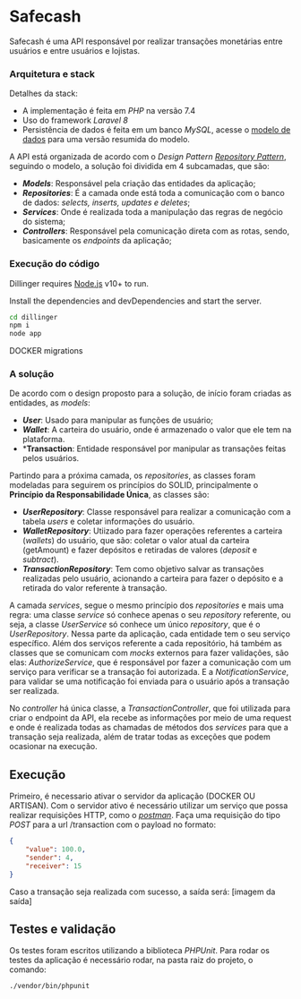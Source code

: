 # Safecash

Safecash é uma API responsável por realizar transações monetárias entre usuários e entre usuários e lojistas.

### Arquitetura e stack
Detalhes da stack:
- A implementação é feita em *PHP* na versão 7.4
- Uso do framework *Laravel 8* 
- Persistência de dados é feita em um banco *MySQL*, acesse o [modelo de dados](https://drive.google.com/file/d/1JYqI-0nPYiIk9HYrZV2uGybam6BEkTqd/view?usp=sharing) para uma versão resumida do modelo.

A API está organizada de acordo com o *Design Pattern* [*Repository Pattern*](https://renicius-pagotto.medium.com/entendendo-o-repository-pattern-fcdd0c36b63b), seguindo o modelo, a solução foi dividida em 4 subcamadas, que são: 
- ***Models***: Responsável pela criação das entidades da aplicação;
- ***Repositories***: É a camada onde está toda a comunicação com o banco de dados: *selects, inserts, updates e deletes*;
- ***Services***: Onde é realizada toda a manipulação das regras de negócio do sistema;
- ***Controllers***: Responsável pela comunicação direta com as rotas, sendo, basicamente os *endpoints* da aplicação;

### Execução do código
Dillinger requires [Node.js](https://nodejs.org/) v10+ to run.

Install the dependencies and devDependencies and start the server.

```sh
cd dillinger
npm i
node app
```

DOCKER
migrations

### A solução

De acordo com o design proposto para a solução, de início foram criadas as entidades, as *models*:
- ***User***: Usado para manipular as funções de usuário;
- ***Wallet***: A carteira do usuário, onde é armazenado o valor que ele tem na plataforma.
- ***Transaction**: Entidade responsável por manipular as transações feitas pelos usuários.

Partindo para a próxima camada, os *repositories*, as classes foram modeladas para seguirem os princípios do SOLID, principalmente o **Princípio da Responsabilidade Única**, as classes são:

- ***UserRepository***: Classe responsável para realizar a comunicação com a tabela *users* e coletar informações do usuário.
- ***WalletRepository***: Utiizado para fazer operações referentes a carteira (*wallets*) do usuário, que são: coletar o valor atual da carteira (getAmount) e fazer depósitos e retiradas de valores (*deposit* e *subtract*).
- ***TransactionRepository***: Tem como objetivo salvar as transações realizadas pelo usuário, acionando a carteira para fazer o depósito e a retirada do valor referente à transação.

A camada *services*, segue o mesmo princípio dos *repositories* e mais uma regra: uma classe *service* só conhece apenas o seu *repository* referente, ou seja, a classe *UserService* só conhece um único *repository*, que é o *UserRepository*. Nessa parte da aplicação, cada entidade tem o seu serviço específico. 
Além dos serviços referente a cada repositório, há também as classes que se comunicam com *mocks* externos para fazer validações, são elas: *AuthorizeService*, que é responsável por fazer a comunicação com um serviço para verificar se a transação foi autorizada. E a *NotificationService*, para validar se uma notificação foi enviada para o usuário após a transação ser realizada.

No *controller* há única classe, a *TransactionController*, que foi utilizada para criar o endpoint da API, ela recebe as informações por meio de uma request e onde é realizada todas as chamadas de métodos dos *services* para que a transação seja realizada, além de tratar todas as exceções que podem ocasionar na execução.

## Execução
Primeiro, é necessario ativar o servidor da aplicação (DOCKER OU ARTISAN).
Com o servidor ativo é necessário utilizar um serviço que possa realizar requisições HTTP, como o [*postman*](https://www.postman.com/).
Faça uma requisição do tipo *POST* para a url /transaction com o payload no formato:
```json
{
    "value": 100.0,
    "sender": 4,
    "receiver": 15
}
```

Caso a transação seja realizada com sucesso, a saída será:
[imagem da saída]

## Testes e validação
Os testes foram escritos utilizando a biblioteca *PHPUnit*. Para rodar os testes da aplicação é necessário rodar, na pasta raiz do projeto, o comando:
```sh
./vendor/bin/phpunit
```

